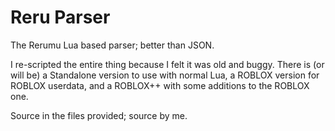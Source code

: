 # Reru Parser

The Rerumu Lua based parser; better than JSON.

I re-scripted the entire thing because I felt it was old and buggy.
There is (or will be) a Standalone version to use with normal Lua, a ROBLOX version for ROBLOX userdata, and a ROBLOX++ with some additions to the ROBLOX one.

Source in the files provided; source by me.